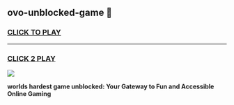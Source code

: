
## ovo-unblocked-game 👋
<h3>
<a href="https://premium.freeplayer.one?title=ovo-unblocked-game&ref=14F">CLICK TO PLAY</a></h3>
<hr>

<h3>
<a href="https://premium.freeplayer.one?title=ovo-unblocked-game&ref=14F">CLICK 2 PLAY</a>
  
</h3>

<a href="https://premium.freeplayer.one?title=ovo-unblocked-game&ref=12F/"><img src="https://clearcache.store/games.png"></a>


**worlds hardest game unblocked: Your Gateway to Fun and Accessible Online Gaming**
